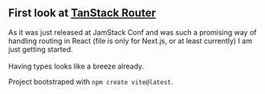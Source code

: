 ## First look at [TanStack Router](https://tanstack.com/router/v1)

As it was just released at JamStack Conf and was such a promising way of handling routing in React (file is only for Next.js, or at least currently) I am just getting started.\
\
Having types looks like a breeze already.

Project bootstraped with `npm create vite@latest`.